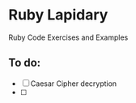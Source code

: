 # Ruby Lapidary
Ruby Code Exercises and Examples

## To do:
  - [ ] Caesar Cipher decryption
  - [ ] 
